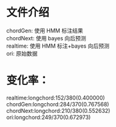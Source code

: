 # 文件介绍

chordGen: 使用 HMM 标注结果  
chordNext: 使用 bayes 向后预测  
realtime: 使用 HMM 标注+bayes 向后预测  
ori: 原始数据

# 变化率：

realtime:longchord:152/380(0.400000)  
chordGen:longchord:284/370(0.767568)  
chordNext:longchord:210/380(0.552632)  
ori:longchord:249/370(0.672973)
